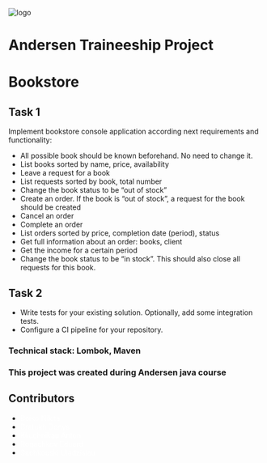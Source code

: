 ![logo](https://static.andersenlab.com/andersenlab/new-andersensite/logo-social.png)
# Andersen Traineeship Project 
# Bookstore

## Task 1
Implement bookstore console application according next requirements and functionality:
* All possible book should be known beforehand. No need to change it.
* List books sorted by name, price, availability
* Leave a request for a book
* List requests sorted by book, total number
* Change the book status to be “out of stock”
* Create an order. If the book is “out of stock”, a request for the book should be created
* Cancel an order
* Complete an order
* List orders sorted by price, completion date (period), status
* Get full information about an order: books, client
* Get the income for a certain period
* Change the book status to be “in stock”. This should also close all requests for this book.

## Task 2
* Write tests for your existing solution. Optionally, add some integration tests.
* Configure a CI pipeline for your repository.

### Technical stack: Lombok, Maven
### This project was created during Andersen java course
## Contributors
* <a href="https://github.com/nikiniki79" style="text-decoration: none;color: white"> Boiko Nikita </a>
* <a href="https://github.com/DenisBratuh/" style="text-decoration: none;color: white"> Bratukh Denys </a>
* <a href="https://github.com/antonklyuchnikov1990" style="text-decoration: none;color: white"> Kliuchnikau Anton </a>
* <a href="https://github.com/skfl" style="text-decoration: none;color: white"> Rogachkov Eduard </a>
* <a href="https://github.com/ulad-sachkovski" style="text-decoration: none;color: white">Sachkouski Uladzislau	</a>
